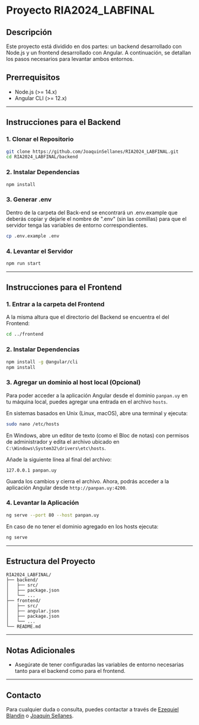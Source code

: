 
# Proyecto RIA2024_LABFINAL

## Descripción

Este proyecto está dividido en dos partes: un backend desarrollado con Node.js y un frontend desarrollado con Angular. A continuación, se detallan los pasos necesarios para levantar ambos entornos.

## Prerrequisitos

- Node.js (>= 14.x)
- Angular CLI (>= 12.x)

---

## Instrucciones para el Backend

### 1. Clonar el Repositorio

```bash
git clone https://github.com/JoaquinSellanes/RIA2024_LABFINAL.git
cd RIA2024_LABFINAL/backend
```

### 2. Instalar Dependencias

```bash
npm install
```

### 3. Generar .env
Dentro de la carpeta del Back-end se encontrará un .env.example que deberás copiar y dejarle el nombre de ".env" (sin las comillas) para que el servidor tenga las variables de entorno correspondientes.

```bash
cp .env.example .env
```

### 4. Levantar el Servidor

```bash
npm run start
```

---

## Instrucciones para el Frontend

### 1. Entrar a la carpeta del Frontend

A la misma altura que el directorio del Backend se encuentra el del Frontend:

```bash
cd ../frontend
```

### 2. Instalar Dependencias

```bash
npm install -g @angular/cli
npm install
```

### 3. Agregar un dominio al host local (Opcional)

Para poder acceder a la aplicación Angular desde el dominio `panpan.uy` en tu máquina local, puedes agregar una entrada en el archivo `hosts`.

En sistemas basados en Unix (Linux, macOS), abre una terminal y ejecuta:

```bash
sudo nano /etc/hosts
```

En Windows, abre un editor de texto (como el Bloc de notas) con permisos de administrador y edita el archivo ubicado en `C:\Windows\System32\drivers\etc\hosts`.

Añade la siguiente línea al final del archivo:

```plaintext
127.0.0.1 panpan.uy
```

Guarda los cambios y cierra el archivo. Ahora, podrás acceder a la aplicación Angular desde `http://panpan.uy:4200`.


### 4. Levantar la Aplicación

```bash
ng serve --port 80 --host panpan.uy
```

En caso de no tener el dominio agregado en los hosts ejecuta:

```bash
ng serve
```

---

## Estructura del Proyecto

```plaintext
RIA2024_LABFINAL/
├── backend/
│   ├── src/
│   ├── package.json
│   └── ...
├── frontend/
│   ├── src/
│   ├── angular.json
│   ├── package.json
│   └── ...
└── README.md
```

---

## Notas Adicionales

- Asegúrate de tener configuradas las variables de entorno necesarias tanto para el backend como para el frontend.

---

## Contacto

Para cualquier duda o consulta, puedes contactar a través de [Ezequiel Blandin](jorge.blandin@estudiantes.utec.edu.uy) o [Joaquin Sellanes](joaquin.sellanes@estudiantes.utec.edu.uy).
